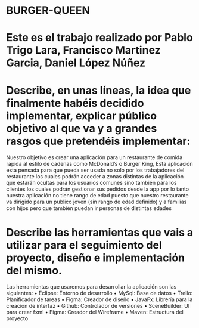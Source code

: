 # BURGER-QUEEN
# Este es el trabajo realizado por Pablo Trigo Lara, Francisco Martinez Garcia, Daniel López Núñez
# Describe, en unas líneas, la idea que finalmente habéis decidido implementar, explicar público objetivo al que va y a grandes rasgos que pretendéis implementar:

Nuestro objetivo es crear una aplicación para un restaurante de comida rápida al estilo de cadenas
como McDonald’s o Burger King, Esta aplicación esta pensada para que pueda ser usada no solo
por los trabajadores del restaurante los cuales podrán acceder a zonas distintas de la aplicación
que estarán ocultas para los usuarios comunes sino también para los clientes los cuales podrán
gestionar sus pedidos desde la app por lo tanto nuestra aplicación no tiene rango de edad puesto
que nuestro restaurante va dirigido para un publico joven (sin rango de edad definido) y a familias
con hijos pero que también puedan ir personas de distintas edades

# Describe las herramientas que vais a utilizar para el seguimiento del proyecto, diseño e implementación del mismo.
Las herramientas que usaremos para desarrollar la aplicación son las siguientes:
• Eclipse: Entorno de desarrollo
• MySql: Base de datos
• Trello: Planificador de tareas
• Figma: Creador de diseño
• JavaFx: Librería para la creación de interfaz
• Github: Controlador de versiones
• SceneBuilder: UI para crear fxml
• Figma: Creador del Wireframe
• Maven: Estructura del proyecto

